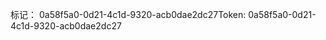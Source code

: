 <span data-ttu-id="03e81-101">标记： 0a58f5a0-0d21-4c1d-9320-acb0dae2dc27</span><span class="sxs-lookup"><span data-stu-id="03e81-101">Token: 0a58f5a0-0d21-4c1d-9320-acb0dae2dc27</span></span>